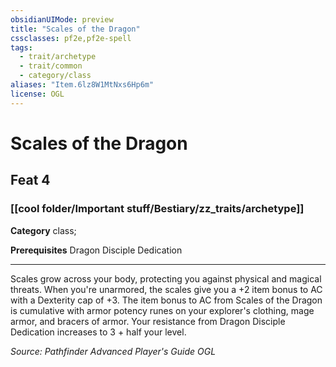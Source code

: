 ```yaml
---
obsidianUIMode: preview
title: "Scales of the Dragon"
cssclasses: pf2e,pf2e-spell
tags:
  - trait/archetype
  - trait/common
  - category/class
aliases: "Item.6lz8W1MtNxs6Hp6m"
license: OGL
---
```

# Scales of the Dragon
## Feat 4
### [[cool folder/Important stuff/Bestiary/zz_traits/archetype]]

**Category** class; 



**Prerequisites** Dragon Disciple Dedication
* * *
Scales grow across your body, protecting you against physical and magical threats. When you're unarmored, the scales give you a +2 item bonus to AC with a Dexterity cap of +3. The item bonus to AC from Scales of the Dragon is cumulative with armor potency runes on your explorer's clothing, mage armor, and bracers of armor. Your resistance from Dragon Disciple Dedication increases to 3 + half your level.

*Source: Pathfinder Advanced Player's Guide*
*OGL*